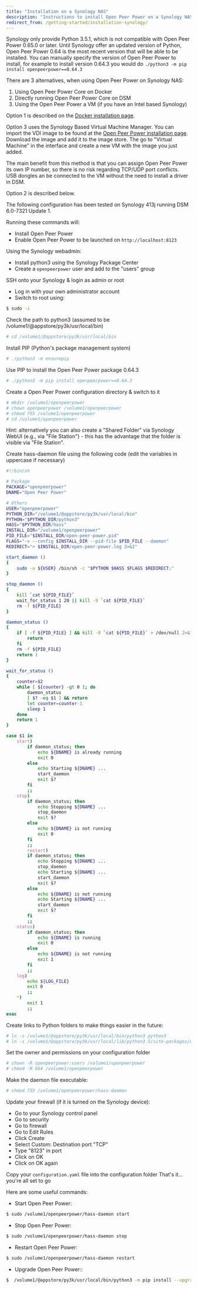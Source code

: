 ```yaml
---
title: "Installation on a Synology NAS"
description: "Instructions to install Open Peer Power on a Synology NAS."
redirect_from: /getting-started/installation-synology/
---
```


<div class='note warning'>

Synology only provide Python 3.5.1, which is not compatible with Open Peer Power 0.65.0 or later. Until Synology offer an updated version of Python, Open Peer Power 0.64 is the most recent version that will be able to be installed. You can manually specify the version of Open Peer Power to install, for example to install version 0.64.3 you would do `./python3 -m pip install openpeerpower==0.64.3`

</div>

There are 3 alternatives, when using Open Peer Power on Synology NAS:
1. Using Open Peer Power Core on Docker
2. Directly running Open Peer Power Core on DSM
3. Using the Open Peer Power a VM (if you have an Intel based Synology)

Option 1 is described on the [Docker installation page](/docs/installation/docker/).

Option 3 uses the Synology Based Virtual Machine Manager. You can import the VDI image to be found at the [Open Peer Power installation page](/hassio/installation/). Download the image and add it to the image store. The go to "Virtual Machine" in the interface and create a new VM with the image you just added.

The main benefit from this method is that you can assign Open Peer Power its own IP number, so there is no risk regarding TCP/UDP port conflicts. USB dongles an be connected to the VM without the need to install a driver in DSM.

Option 2 is described below.

The following configuration has been tested on Synology 413j running DSM 6.0-7321 Update 1.

Running these commands will:

- Install Open Peer Power
- Enable Open Peer Power to be launched on `http://localhost:8123`

Using the Synology webadmin:

- Install python3 using the Synology Package Center
- Create a `openpeerpower` user and add to the "users" group

SSH onto your Synology & login as admin or root

- Log in with your own administrator account
- Switch to root using:

```bash
$ sudo -i
```

Check the path to python3 (assumed to be /volume1/@appstore/py3k/usr/local/bin)

```bash
# cd /volume1/@appstore/py3k/usr/local/bin
```

Install PIP (Python's package management system)

```bash
# ./python3 -m ensurepip
```

Use PIP to install the Open Peer Power package 0.64.3

```bash
# ./python3 -m pip install openpeerpower==0.64.3
```

Create a Open Peer Power configuration directory & switch to it

```bash
# mkdir /volume1/openpeerpower
# chown openpeerpower /volume1/openpeerpower 
# chmod 755 /volume1/openpeerpower
# cd /volume1/openpeerpower
```

Hint: alternatively you can also create a "Shared Folder" via Synology WebUI (e.g., via "File Station") - this has the advantage that the folder is visible via "File Station".

Create hass-daemon file using the following code (edit the variables in uppercase if necessary)

```bash
#!/bin/sh

# Package
PACKAGE="openpeerpower"
DNAME="Open Peer Power"

# Others
USER="openpeerpower"
PYTHON_DIR="/volume1/@appstore/py3k/usr/local/bin"
PYTHON="$PYTHON_DIR/python3"
HASS="$PYTHON_DIR/hass"
INSTALL_DIR="/volume1/openpeerpower"
PID_FILE="$INSTALL_DIR/open-peer-power.pid"
FLAGS="-v --config $INSTALL_DIR --pid-file $PID_FILE --daemon"
REDIRECT="> $INSTALL_DIR/open-peer-power.log 2>&1"

start_daemon ()
{
    sudo -u ${USER} /bin/sh -c "$PYTHON $HASS $FLAGS $REDIRECT;"
}

stop_daemon ()
{
    kill `cat ${PID_FILE}`
    wait_for_status 1 20 || kill -9 `cat ${PID_FILE}`
    rm -f ${PID_FILE}
}

daemon_status ()
{
    if [ -f ${PID_FILE} ] && kill -0 `cat ${PID_FILE}` > /dev/null 2>&1; then
        return
    fi
    rm -f ${PID_FILE}
    return 1
}

wait_for_status ()
{
    counter=$2
    while [ ${counter} -gt 0 ]; do
        daemon_status
        [ $? -eq $1 ] && return
        let counter=counter-1
        sleep 1
    done
    return 1
}

case $1 in
    start)
        if daemon_status; then
            echo ${DNAME} is already running
            exit 0
        else
            echo Starting ${DNAME} ...
            start_daemon
            exit $?
        fi
        ;;
    stop)
        if daemon_status; then
            echo Stopping ${DNAME} ...
            stop_daemon
            exit $?
        else
            echo ${DNAME} is not running
            exit 0
        fi
        ;;
        restart)
        if daemon_status; then
            echo Stopping ${DNAME} ...
            stop_daemon
            echo Starting ${DNAME} ...
            start_daemon
            exit $?
        else
            echo ${DNAME} is not running
            echo Starting ${DNAME} ...
            start_daemon
            exit $?
        fi
        ;;
    status)
        if daemon_status; then
            echo ${DNAME} is running
            exit 0
        else
            echo ${DNAME} is not running
            exit 1
        fi
        ;;
    log)
        echo ${LOG_FILE}
        exit 0
        ;;
    *)
        exit 1
        ;;
esac

```

Create links to Python folders to make things easier in the future:

```bash
# ln -s /volume1/@appstore/py3k/usr/local/bin/python3 python3
# ln -s /volume1/@appstore/py3k/usr/local/lib/python3.5/site-packages/openpeerpower openpeerpower
```

Set the owner and permissions on your configuration folder

```bash
# chown -R openpeerpower:users /volume1/openpeerpower
# chmod -R 664 /volume1/openpeerpower
```

Make the daemon file executable:

```bash
# chmod 755 /volume1/openpeerpower/hass-daemon
```

Update your firewall (if it is turned on the Synology device):

 - Go to your Synology control panel
 - Go to security 
 - Go to firewall
 - Go to Edit Rules
 - Click Create
 - Select Custom: Destination port "TCP"
 - Type "8123" in port
 - Click on OK
 - Click on OK again


Copy your `configuration.yaml` file into the configuration folder
That's it... you're all set to go

Here are some useful commands:

- Start Open Peer Power:

```bash
$ sudo /volume1/openpeerpower/hass-daemon start
```

- Stop Open Peer Power:

```bash
$ sudo /volume1/openpeerpower/hass-daemon stop
```

- Restart Open Peer Power:

```bash
$ sudo /volume1/openpeerpower/hass-daemon restart
```

- Upgrade Open Peer Power::

```bash
$  /volume1/@appstore/py3k/usr/local/bin/python3 -m pip install --upgrade openpeerpower
```
